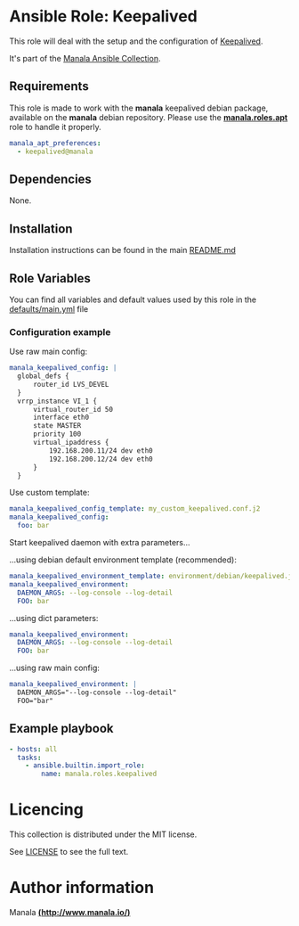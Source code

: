 # Ansible Role: Keepalived

This role will deal with the setup and the configuration of [Keepalived](http://www.keepalived.org/).

It's part of the [Manala Ansible Collection](https://galaxy.ansible.com/manala/roles).

## Requirements

This role is made to work with the __manala__ keepalived debian package, available on the __manala__ debian repository. Please use the [**manala.roles.apt**](../apt/) role to handle it properly.

```yaml
manala_apt_preferences:
  - keepalived@manala
```

## Dependencies

None.

## Installation

Installation instructions can be found in the main [README.md](https://github.com/manala/ansible-roles/blob/master/README.md)

## Role Variables

You can find all variables and default values used by this role in the [defaults/main.yml](./defaults/main.yml) file

### Configuration example

Use raw main config:
```yaml
manala_keepalived_config: |
  global_defs {
      router_id LVS_DEVEL
  }
  vrrp_instance VI_1 {
      virtual_router_id 50
      interface eth0
      state MASTER
      priority 100
      virtual_ipaddress {
          192.168.200.11/24 dev eth0
          192.168.200.12/24 dev eth0
      }
  }
```

Use custom template:
```yaml
manala_keepalived_config_template: my_custom_keepalived.conf.j2
manala_keepalived_config:
  foo: bar
```

Start keepalived daemon with extra parameters...

...using debian default environment template (recommended):
```yaml
manala_keepalived_environment_template: environment/debian/keepalived.j2
manala_keepalived_environment:
  DAEMON_ARGS: --log-console --log-detail
  FOO: bar
```

...using dict parameters:
```yaml
manala_keepalived_environment:
  DAEMON_ARGS: --log-console --log-detail
  FOO: bar
```

...using raw main config:
```yaml
manala_keepalived_environment: |
  DAEMON_ARGS="--log-console --log-detail"
  FOO="bar"
```

## Example playbook

```yaml
- hosts: all
  tasks:
    - ansible.builtin.import_role:  
        name: manala.roles.keepalived
```

# Licencing

This collection is distributed under the MIT license.

See [LICENSE](https://opensource.org/licenses/MIT) to see the full text.

# Author information

Manala [**(http://www.manala.io/)**](http://www.manala.io)
